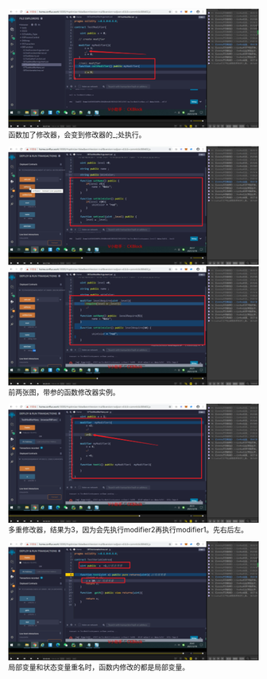 ![](./img/2022-01-04-22-10-57.png)
函数加了修改器，会变到修改器的_;处执行。 

![](./img/2022-01-04-22-21-06.png)
![](./img/2022-01-04-22-19-46.png)
前两张图，带参的函数修改器实例。

![](./img/2022-01-04-22-25-10.png)
多重修改器，结果为3，因为会先执行modifier2再执行modifier1。先右后左。

![](./img/2022-01-04-22-34-17.png)
局部变量和状态变量重名时，函数内修改的都是局部变量。